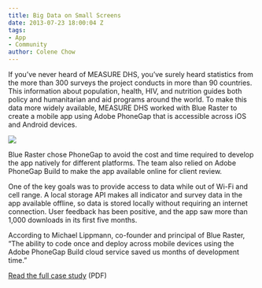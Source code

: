 ```yaml
---
title: Big Data on Small Screens
date: 2013-07-23 18:00:04 Z
tags:
- App
- Community
author: Colene Chow
---
```


If you’ve never heard of MEASURE DHS, you’ve surely heard statistics from the more than 300 surveys the project conducts in more than 90 countries. This information about population, health, HIV, and nutrition guides both policy and humanitarian and aid programs around the world. To make this data more widely available, MEASURE DHS worked with Blue Raster to create a mobile app using Adobe PhoneGap that is accessible across iOS and Android devices.

![](/blog/uploads/2013-07/blueraster-measuredhs.png)

Blue Raster chose PhoneGap to avoid the cost and time required to develop the app natively for different platforms. The team also relied on Adobe PhoneGap Build to make the app available online for client review.

One of the key goals was to provide access to data while out of Wi-Fi and cell range. A local storage API makes all indicator and survey data in the app available offline, so data is stored locally without requiring an internet connection. User feedback has been positive, and the app saw more than 1,000 downloads in its first five months.

According to Michael Lippmann, co-founder and principal of Blue Raster, “The ability to code once and deploy across mobile devices using the Adobe PhoneGap Build cloud service saved us months of development time.”

[Read the full case study](http://adobe.ly/11kdoB2) (PDF)
